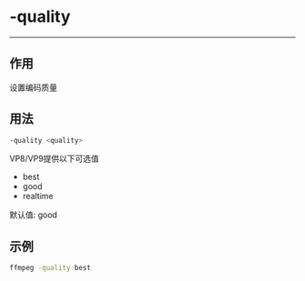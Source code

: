 # -quality

---

## 作用

设置编码质量

## 用法

```bash
-quality <quality>
```

VP8/VP9提供以下可选值
- best
- good
- realtime

默认值: good

## 示例

```bash
ffmpeg -quality best
```

